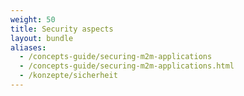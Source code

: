 ```yaml
---
weight: 50
title: Security aspects
layout: bundle
aliases:
  - /concepts-guide/securing-m2m-applications
  - /concepts-guide/securing-m2m-applications.html
  - /konzepte/sicherheit
---
```


